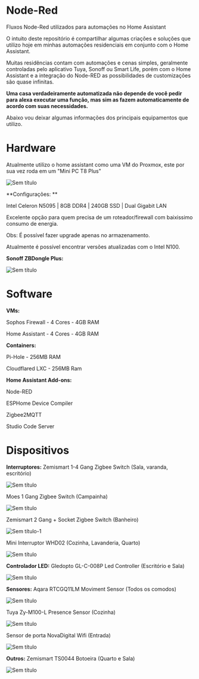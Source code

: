# Node-Red
Fluxos Node-Red utilizados para automações no Home Assistant

O intuito deste repositório é compartilhar algumas criações e soluções que utilizo hoje em minhas automações residenciais em conjunto com o Home Assistant.

Muitas residências contam com automações e cenas simples, geralmente controladas pelo aplicativo Tuya, Sonoff ou Smart Life, porém com o Home Assistant e a integração do Node-RED as possibilidades de customizações são quase infinitas.

**Uma casa verdadeiramente automatizada não depende de você pedir para alexa executar uma função, mas sim as fazem automaticamente de acordo com suas necessidades.**


Abaixo vou deixar algumas informações dos principais equipamentos que utilizo.

# Hardware

Atualmente utilizo o home assistant como uma VM do Proxmox, este por sua vez roda em um "Mini PC T8 Plus"

![Sem título](https://github.com/user-attachments/assets/96fc1724-933e-474d-9011-ad0faafee52e)

**Configurações: **

Intel Celeron N5095 | 8GB DDR4 | 240GB SSD | Dual Gigabit LAN

Excelente opção para quem precisa de um roteador/firewall com baixissimo consumo de energia.

Obs: É possível fazer upgrade apenas no armazenamento.

Atualmente é possível encontrar versões atualizadas com o Intel N100.

**Sonoff ZBDongle Plus:**

![Sem título](https://github.com/user-attachments/assets/53117bd2-f1ab-4555-a893-aa9f489b4e87)


# Software

**VMs:**

Sophos Firewall - 4 Cores - 4GB RAM

Home Assistant - 4 Cores - 4GB RAM

**Containers:**

Pi-Hole - 256MB RAM

Cloudflared LXC - 256MB Ram

**Home Assistant Add-ons:**

Node-RED

ESPHome Device Compiler

Zigbee2MQTT

Studio Code Server

# Dispositivos

**Interruptores:**
Zemismart 1-4 Gang Zigbee Switch (Sala, varanda, escritório)

![Sem título](https://github.com/user-attachments/assets/2f5e1c0e-3510-4572-be07-bdc626eeca93)

Moes 1 Gang Zigbee Switch (Campainha)

![Sem título](https://github.com/user-attachments/assets/93687e17-5e9f-409f-b3f2-4aa54ed74ae3)

Zemismart 2 Gang + Socket Zigbee Switch (Banheiro)

![Sem título-1](https://github.com/user-attachments/assets/a616ed4d-71ab-4128-8063-b826f3ce7750)

Mini Interruptor WHD02 (Cozinha, Lavanderia, Quarto)

![Sem título](https://github.com/user-attachments/assets/bc4c257c-8a08-4208-8583-3fb3eba3c32d)

**Controlador LED:**
Gledopto GL-C-008P Led Controller (Escritório e Sala)

![Sem título](https://github.com/user-attachments/assets/fb69c94a-58e5-4505-abb6-885882f416e4)

**Sensores:**
Aqara RTCGQ11LM Moviment Sensor (Todos os comodos)

![Sem título](https://github.com/user-attachments/assets/d43fbce1-11da-4b95-8c5a-99ebe626ec84)

Tuya Zy-M100-L Presence Sensor (Cozinha)

![Sem título](https://github.com/user-attachments/assets/53bbb7dc-cf26-403a-8be1-0d89bbe5c08f)

Sensor de porta NovaDigital Wifi (Entrada)

![Sem título](https://github.com/user-attachments/assets/3bcfa1e4-ef86-4ffa-a7b7-d73baeb06dac)

**Outros:**
Zemismart TS0044 Botoeira (Quarto e Sala)

![Sem título](https://github.com/user-attachments/assets/179182e5-51d8-42db-8263-a5fa6bebfed9)






